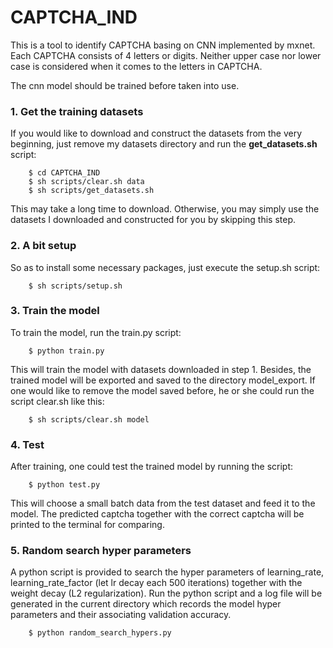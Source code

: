 # CAPTCHA_IND
This is a tool to identify CAPTCHA basing on CNN implemented by mxnet. Each CAPTCHA consists of 4 letters or digits. Neither upper case nor lower case is considered when it comes to the letters in CAPTCHA.

The cnn model should be trained before taken into use.

### 1. Get the training datasets
If you would like to download and construct the datasets from the very beginning, just remove my datasets directory and run the **get_datasets.sh** script:
```
    $ cd CAPTCHA_IND 
    $ sh scripts/clear.sh data
    $ sh scripts/get_datasets.sh
```
This may take a long time to download. Otherwise, you may simply use the datasets I downloaded and constructed for you by skipping this step.


### 2. A bit setup
So as to install some necessary packages, just execute the setup.sh script:
```
    $ sh scripts/setup.sh
```


### 3. Train the model
To train the model, run the train.py script:
```
    $ python train.py
```
This will train the model with datasets downloaded in step 1. Besides, the trained model will be exported and saved to the directory model_export. If one would like to remove the model saved before, he or she could run the script clear.sh like this:
```
    $ sh scripts/clear.sh model
```


### 4. Test
After training, one could test the trained model by running the script:
```
    $ python test.py
```
This will choose a small batch data from the test dataset and feed it to the model. The predicted captcha together with the correct captcha will be printed to the terminal for comparing.



### 5. Random search hyper parameters 
A python script is provided to search the hyper parameters of learning_rate, learning_rate_factor (let lr decay each 500 iterations) together with the weight decay (L2 regularization). Run the python script and a log file will be generated in the current directory which records the model hyper parameters and their associating validation accuracy.
```
    $ python random_search_hypers.py
```

